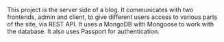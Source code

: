 This project is the server side of a blog. It communicates with two frontends, admin and client, to give different users access to various parts of the site, via REST API. It uses a MongoDB with Mongoose to work with the database. It also uses Passport for authentication.
